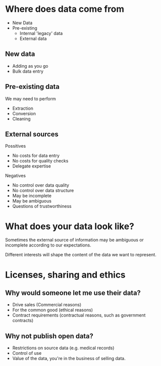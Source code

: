 # Where does data come from

* New Data
* Pre-existing
  * Internal 'legacy' data
  * External data

## New data
* Adding as you go
* Bulk data entry

## Pre-existing data
We may need to perform
* Extraction
* Conversion
* Cleaning

## External sources
Possitives
* No costs for data entry
* No costs for quality checks
* Delegate expertise

Negatives
* No control over data quality
* No control over data structure
* May be incomplete
* May be ambiguous
* Questions of trustworthiness

# What does your data look like?
Sometimes the external source of information may be ambiguous or incomplete according to our expectations.

Different interests will shape the content of the data we want to represent.

# Licenses, sharing and ethics

## Why would someone let me use their data?
* Drive sales (Commercial reasons)
* For the common good (ethical reasons)
* Contract requirements (contractual reasons, such as government contracts)

## Why not publish open data?
* Restrictions on source data (e.g. medical records)
* Control of use
* Value of the data, you're in the business of selling data.
